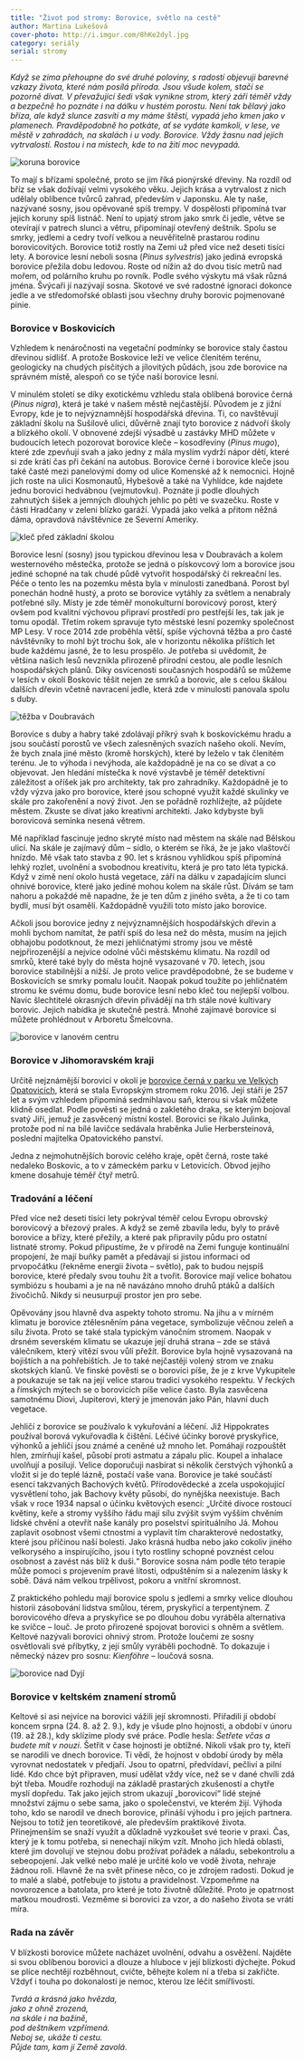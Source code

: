 ```yaml
---
title: "Život pod stromy: Borovice, světlo na cestě"
author: Martina Lukešová
cover-photo: http://i.imgur.com/8hKe2dyl.jpg
category: seriály
serial: stromy
---
```


*Když se zima přehoupne do své druhé poloviny, s radostí objevuji barevné vzkazy života, které nám posílá příroda. Jsou všude kolem, stačí se pozorně dívat. V převažující šedi však vynikne strom, který září téměř vždy a bezpečně ho poznáte i na dálku v hustém porostu. Není tak bělavý jako bříza, ale když slunce zasvítí a my máme štěstí, vypadá jeho kmen jako v plamenech. Pravděpodobně ho potkáte, ať se vydáte kamkoli, v lese, ve městě v zahradách, na skalách i u vody. Borovice. Vždy žasnu nad jejich vytrvalostí. Rostou i na místech, kde to na žití moc nevypadá.*

<img src="http://i.imgur.com/8hKe2dy.jpg" alt="koruna borovice" class="img-responsive img-popup" data-author="Tomáš Znamenáček">

To mají s břízami společné, proto se jim říká pionýrské dřeviny. Na rozdíl od bříz se však dožívají velmi vysokého věku. Jejich krása a vytrvalost z nich udělaly oblíbence tvůrců zahrad, především v Japonsku. Ale ty naše, nazývané sosny, jsou opěvované spíš trempy. V dospělosti připomíná tvar jejich koruny spíš listnáč. Není to upjatý strom jako smrk či jedle, větve se otevírají v patrech slunci a větru, připomínají otevřený deštník. Spolu se smrky, jedlemi a cedry tvoří velkou a neuvěřitelně prastarou rodinu borovicovitých. Borovice totiž rostly na Zemi už před více než deseti tisíci lety. A borovice lesní neboli sosna (*Pinus sylvestris*) jako jediná evropská borovice přežila dobu ledovou. Roste od nížin až do dvou tisíc metrů nad mořem, od polárního kruhu po rovník. Podle svého výskytu má však různá jména. Švýcaři jí nazývají sosna. Skotové ve své radostné ignoraci dokonce jedle a ve středomořské oblasti jsou všechny druhy borovic pojmenované pinie. 

### Borovice v Boskovicích

Vzhledem k nenáročnosti na vegetační podmínky se borovice staly častou dřevinou sídlišť. A protože Boskovice leží ve velice členitém terénu, geologicky na chudých písčitých a jílovitých půdách, jsou zde borovice na správném místě, alespoň co se týče naší borovice lesní.

V minulém století se díky exotickému vzhledu stala oblíbená borovice černá (*Pinus nigra*), která je také v našem městě nejčastější. Původem je z jižní Evropy, kde je to nejvýznamnější hospodářská dřevina. Ti, co navštěvují základní školu na Sušilově ulici, důvěrně znají tyto borovice z nádvoří školy a blízkého okolí. V obnovené zdejší výsadbě u zastávky MHD můžete v budoucích letech pozorovat borovice kleče – kosodřeviny (*Pinus mugo*), které zde zpevňují svah a jako jedny z mála myslím vydrží nápor dětí, které si zde krátí čas při čekání na autobus. Borovice černé i borovice kleče jsou také časté mezi panelovými domy od ulice Komenské až k nemocnici. Hojně jich roste na ulici Kosmonautů, Hybešově a také na Vyhlídce, kde najdete jednu borovici hedvábnou (vejmutovku). Poznáte ji podle dlouhých zahnutých šišek a jemných dlouhých jehlic po pěti ve svazečku. Roste v části Hradčany v zeleni blízko garáží. Vypadá jako velká a přitom něžná dáma, opravdová návštěvnice ze Severní Ameriky.

<img src="http://i.imgur.com/vf5qsaD.jpg" alt="kleč před základní školou" class="img-responsive img-popup img-framed" data-author="Martina Lukešová">

Borovice lesní (sosny) jsou typickou dřevinou lesa v Doubravách a kolem westernového městečka, protože se jedná o pískovcový lom a borovice jsou jediné schopné na tak chudé půdě vytvořit hospodářský či rekreační les. Péče o tento les na pozemku města byla v minulosti zanedbaná. Porost byl ponechán hodně hustý, a proto se borovice vytáhly za světlem a nenabraly potřebné síly. Místy je zde téměř monokulturní borovicový porost, který ovšem pod kvalitní výchovou připraví prostředí pro pestřejší les, tak jak je tomu opodál. Třetím rokem spravuje tyto městské lesní pozemky společnost MP Lesy. V roce 2014 zde proběhla větší, spíše výchovná těžba a pro časté návštěvníky to mohl být trochu šok, ale v horizontu několika příštích let bude každému jasné, že to lesu prospělo. Je potřeba si uvědomit, že většina našich lesů nevznikla přirozeně přírodní cestou, ale podle lesních hospodářských plánů. Díky osvícenosti současných hospodářů se můžeme v lesích v okolí Boskovic těšit nejen ze smrků a borovic, ale s celou škálou dalších dřevin včetně navracení jedle, která zde v minulosti panovala spolu s duby.

<img src="http://i.imgur.com/AXTm6OK.jpg" alt="těžba v Doubravách" class="img-responsive img-popup" data-author="Martina Lukešová">

Borovice s duby a habry také zdolávají příkrý svah k boskovickému hradu a jsou součástí porostů ve všech zalesněných svazích našeho okolí. Nevím, že bych znala jiné město (kromě horských), které by leželo v tak členitém terénu. Je to výhoda i nevýhoda, ale každopádně je na co se dívat a co objevovat. Jen hledání místečka k nové výstavbě je téměř detektivní záležitost a oříšek jak pro architekty, tak pro zahradníky. Každopádně je to vždy výzva jako pro borovice, které jsou schopné využít každé skulinky ve skále pro zakořenění a nový život. Jen se pořádně rozhlížejte, až půjdete městem. Zkuste se dívat jako kreativní architekti. Jako kdybyste byli borovicová semínka nesená větrem.

Mě například fascinuje jedno skryté místo nad městem na skále nad Bělskou ulicí. Na skále je zajímavý dům – sídlo, o kterém se říká, že je jako vlaštovčí hnízdo. Mě však tato stavba z 90. let s krásnou vyhlídkou spíš připomíná lehký rozlet, uvolnění a svobodnou kreativitu, která je pro tato léta typická. Když v zimě není okolo hustá vegetace, září na dálku v zapadajícím slunci ohnivé borovice, které jako jediné mohou kolem na skále růst. Dívám se tam nahoru a pokaždé mě napadne, že je ten dům z jiného světa, a že ti co tam bydlí, musí být osamělí. Každopádně využili toto místo jako borovice.

Ačkoli jsou borovice jedny z nejvýznamnějších hospodářských dřevin a mohli bychom namítat, že patří spíš do lesa než do města, musím na jejich obhajobu podotknout, že mezi jehličnatými stromy jsou ve městě nejpřirozenější a nejvíce odolné vůči městskému klimatu. Na rozdíl od smrků, které také byly do města hojně vysazované v 70. letech, jsou borovice stabilnější a nižší. Je proto velice pravděpodobné, že se budeme v Boskovicích se smrky pomalu loučit. Naopak pokud toužíte po jehličnatém stromu ke svému domu, bude borovice lesní nebo kleč tou nejlepší volbou. Navíc šlechtitelé okrasných dřevin přivádějí na trh stále nové kultivary borovic. Jejich nabídka je skutečně pestrá. Mnohé zajímavé borovice si můžete prohlédnout v Arboretu Šmelcovna.

<img src="http://i.imgur.com/Tllyg6t.jpg" alt="borovice v lanovém centru" class="img-responsive img-popup" data-author="Martina Lukešová">

### Borovice v Jihomoravském kraji

Určitě nejznámější borovicí v okolí je [borovice černá v parku ve Velkých Opatovicích](/clanky/2015/02/opatovicka-borovice.html), která se stala Evropským stromem roku 2016. Její stáří je 257 let a svým vzhledem připomíná sedmihlavou saň, kterou si však můžete klidně osedlat. Podle pověsti se jedná o zakletého draka, se kterým bojoval svatý Jiří, jemuž je zasvěcený místní kostel. Borovici se říkalo Julinka, protože pod ní na bílé lavičce sedávala hraběnka Julie Herbersteinová, poslední majitelka Opatovického panství.

Jedna z nejmohutnějších borovic celého kraje, opět černá, roste také nedaleko Boskovic, a to v zámeckém parku v Letovicích. Obvod jejího kmene dosahuje téměř čtyř metrů. 

### Tradování a léčení

Před více než deseti tisíci lety pokrýval téměř celou Evropu obrovský borovicový a březový prales. A když se země zbavila ledu, byly to právě borovice a břízy, které přežily, a které pak připravily půdu pro ostatní listnaté stromy. Pokud připustíme, že v přírodě na Zemi funguje kontinuální propojení, že mají buňky pamět a předávají si jistou informaci od prvopočátku (řekněme energii života – světlo), pak to budou nejspíš borovice, které předaly svou touhu žít a tvořit. Borovice mají velice bohatou symbiózu s houbami a je na ně navázáno mnoho druhů ptáků a dalších živočichů. Nikdy si neusurpují prostor jen pro sebe.

Opěvovány jsou hlavně dva aspekty tohoto stromu. Na jihu a v mírném klimatu je borovice ztělesněním pána vegetace, symbolizuje věčnou zeleň a sílu života. Proto se také stala typickým vánočním stromem. Naopak v drsném severském klimatu se ukazuje její druhá strana – zde se stává válečníkem, který vítězí svou vůlí přežít. Borovice byla hojně vysazovaná na bojištích a na pohřebištích. Je to také nejčastěji volený strom ve znaku skotských klanů. Ve finské pověsti se o borovici píše, že je z krve Vykupitele a poukazuje se tak na její velice starou tradici vysokého respektu. V řeckých a římských mýtech se o borovicích píše velice často. Byla zasvěcena samotnému Diovi, Jupiterovi, který je jmenován jako Pán, hlavní duch vegetace.

Jehličí z borovice se používalo k vykuřování a léčení. Již Hippokrates používal borová vykuřovadla k čištění. Léčivé účinky borové pryskyřice, výhonků a jehličí jsou známé a ceněné už mnoho let. Pomáhají rozpouštět hlen, zmírňují kašel, působí proti astmatu a zápalu plic. Koupel a inhalace uvolňují a posilují. Velice doporučuji nasbírat si několik čerstvých výhonků a vložit si je do teplé lázně, postačí vaše vana. Borovice je také součástí esencí takzvaných Bachových květů. Přírodovědecké a zcela uspokojující vysvětlení toho, jak Bachovy květy působí, do nynějška neexistuje. Bach však v roce 1934 napsal o účinku květových esencí: „Určité divoce rostoucí květiny, keře a stromy vyššího řádu mají sílu zvýšit svým vyšším chvěním lidské chvění a otevřít naše kanály pro poselství spirituálního Já. Mohou zaplavit osobnost všemi ctnostmi a vyplavit tím charakterové nedostatky, které jsou příčinou naší bolesti. Jako krásná hudba nebo jako cokoliv jiného velkorysého a inspirujícího, jsou i tyto rostliny schopné povznést celou osobnost a zavést nás blíž k duši.“ Borovice sosna nám podle této terapie může pomoci s projevením pravé lítosti, odpuštěním si a nalezením lásky k sobě. Dává nám velkou trpělivost, pokoru a vnitřní skromnost.

Z praktického pohledu mají borovice spolu s jedlemi a smrky velice dlouhou historii zásobování lidstva smůlou, térem, pryskyřicí a terpentýnem. Z borovicového dřeva a pryskyřice se po dlouhou dobu vyráběla alternativa ke svíčce – louč. Je proto přirozené spojovat borovici s ohněm a světlem. Keltové nazývali borovici ohnivý strom. Protože loučemi ze sosny osvětlovali své příbytky, z její smůly vyráběli pochodně. To dokazuje i německý název pro sosnu: *Kienföhre* – loučová sosna.

<img src="http://i.imgur.com/y0DtQ4A.jpg" alt="borovice nad Dyjí" class="img-responsive img-popup" data-author="Tomáš Znamenáček">

### Borovice v keltském znamení stromů

Keltové si asi nejvíce na borovici vážili její skromnosti. Přiřadili jí období koncem srpna (24. 8. až 2. 9.), kdy je všude plno hojnosti, a období v únoru (19. až 28.), kdy sklízíme plody své práce. Podle hesla: *Šetřete včas a budete mít v nouzi*. Šetřit v čase hojnosti je obtížné. Nikoli však pro ty, kteří se narodili ve dnech borovice. Ti vědí, že hojnost v období úrody by měla vyrovnat nedostatek v předjaří. Jsou to opatrní, předvídaví, pečliví a pilní lidé. Kdo chce být připraven, musí udělat vždy více, než se v dané chvíli zdá být třeba. Moudře rozhodují na základě prastarých zkušeností a chytře myslí dopředu. Tak jako jejich strom ukazují „borovicoví“ lidé stejné množství zájmu o sebe sama, jako o společenství, ve kterém žijí. Výhoda toho, kdo se narodil ve dnech borovice, přináší výhodu i pro jejich partnera. Nejsou to totiž jen teoretikové, ale především praktikové života. Přinejmenším se snaží využít a důkladně vyzkoušet své teorie v praxi. Čas, který je k tomu potřeba, si nenechají nikým vzít. Mnoho jich hledá oblasti, které jim dovolují ve stejnou dobu prožívat pořádek a náladu, sebekontrolu a sebeopojení. Jak velké nebo malé je určité kolo ve vodě života, nehraje žádnou roli. Hlavně že na svět přinese něco, co je zdrojem radosti. Dokud je to malé a slabé, potřebuje to jistotu a pravidelnost. Vzpomeňme na novorozence a batolata, pro které je toto životně důležité. Proto je opatrnost matkou moudrosti. Vezměme si borovici za vzor, a do našeho života se vrátí míra.

### Rada na závěr

V blízkosti borovice můžete nacházet uvolnění, odvahu a osvěžení. Najděte si svou oblíbenou borovici a dlouze a hluboce v její blízkosti dýchejte. Pokud se plíce nechtějí rozběhnout, cvičte, běhejte kolem ní a třeba si zakřičte. Vždyť i touha po dokonalosti je nemoc, kterou lze léčit smířlivostí. 

*Tvrdá a krásná jako hvězda,  
jako z ohně zrozená,  
na skále i na bažině,  
pod deštníkem vzpřímená.  
Neboj se, ukáže ti cestu.  
Půjde tam, kam jí Země zavolá.*
